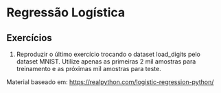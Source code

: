# Regressão Logística

## Exercícios

1. Reproduzir o último exercício trocando o dataset load_digits pelo dataset MNIST. Utilize apenas as primeiras 2 mil amostras para treinamento e as próximas mil amostras para teste.

Material baseado em: https://realpython.com/logistic-regression-python/
